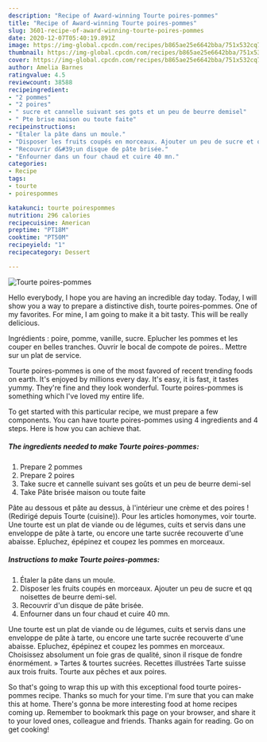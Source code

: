 ```yaml
---
description: "Recipe of Award-winning Tourte poires-pommes"
title: "Recipe of Award-winning Tourte poires-pommes"
slug: 3601-recipe-of-award-winning-tourte-poires-pommes
date: 2020-12-07T05:40:19.891Z
image: https://img-global.cpcdn.com/recipes/b865ae25e6642bba/751x532cq70/tourte-poires-pommes-photo-principale-de-la-recette.jpg
thumbnail: https://img-global.cpcdn.com/recipes/b865ae25e6642bba/751x532cq70/tourte-poires-pommes-photo-principale-de-la-recette.jpg
cover: https://img-global.cpcdn.com/recipes/b865ae25e6642bba/751x532cq70/tourte-poires-pommes-photo-principale-de-la-recette.jpg
author: Amelia Barnes
ratingvalue: 4.5
reviewcount: 38588
recipeingredient:
- "2 pommes"
- "2 poires"
- " sucre et cannelle suivant ses gots et un peu de beurre demisel"
- " Pte brise maison ou toute faite"
recipeinstructions:
- "Étaler la pâte dans un moule."
- "Disposer les fruits coupés en morceaux. Ajouter un peu de sucre et qq noisettes de beurre demi-sel."
- "Recouvrir d&#39;un disque de pâte brisée."
- "Enfourner dans un four chaud et cuire 40 mn."
categories:
- Recipe
tags:
- tourte
- poirespommes

katakunci: tourte poirespommes 
nutrition: 296 calories
recipecuisine: American
preptime: "PT18M"
cooktime: "PT50M"
recipeyield: "1"
recipecategory: Dessert

---
```



![Tourte poires-pommes](https://img-global.cpcdn.com/recipes/b865ae25e6642bba/751x532cq70/tourte-poires-pommes-photo-principale-de-la-recette.jpg)

Hello everybody, I hope you are having an incredible day today. Today, I will show you a way to prepare a distinctive dish, tourte poires-pommes. One of my favorites. For mine, I am going to make it a bit tasty. This will be really delicious.

Ingrédients : poire, pomme, vanille, sucre. Eplucher les pommes et les couper en belles tranches. Ouvrir le bocal de compote de poires.. Mettre sur un plat de service.

Tourte poires-pommes is one of the most favored of recent trending foods on earth. It's enjoyed by millions every day. It's easy, it is fast, it tastes yummy. They're fine and they look wonderful. Tourte poires-pommes is something which I've loved my entire life.


To get started with this particular recipe, we must prepare a few components. You can have tourte poires-pommes using 4 ingredients and 4 steps. Here is how you can achieve that.

<!--inarticleads1-->

##### The ingredients needed to make Tourte poires-pommes:

1. Prepare 2 pommes
1. Prepare 2 poires
1. Take  sucre et cannelle suivant ses goûts et un peu de beurre demi-sel
1. Take  Pâte brisée maison ou toute faite


Pâte au dessous et pâte au dessus, à l&#39;intérieur une crème et des poires ! (Redirigé depuis Tourte (cuisine)). Pour les articles homonymes, voir tourte. Une tourte est un plat de viande ou de légumes, cuits et servis dans une enveloppe de pâte à tarte, ou encore une tarte sucrée recouverte d&#39;une abaisse. Epluchez, épépinez et coupez les pommes en morceaux. 

<!--inarticleads2-->

##### Instructions to make Tourte poires-pommes:

1. Étaler la pâte dans un moule.
1. Disposer les fruits coupés en morceaux. Ajouter un peu de sucre et qq noisettes de beurre demi-sel.
1. Recouvrir d&#39;un disque de pâte brisée.
1. Enfourner dans un four chaud et cuire 40 mn.


Une tourte est un plat de viande ou de légumes, cuits et servis dans une enveloppe de pâte à tarte, ou encore une tarte sucrée recouverte d&#39;une abaisse. Epluchez, épépinez et coupez les pommes en morceaux. Choisissez absolument un foie gras de qualité, sinon il risque de fondre énormément. » Tartes &amp; tourtes sucrées. Recettes illustrées Tarte suisse aux trois fruits. Tourte aux pêches et aux poires. 

So that's going to wrap this up with this exceptional food tourte poires-pommes recipe. Thanks so much for your time. I'm sure that you can make this at home. There's gonna be more interesting food at home recipes coming up. Remember to bookmark this page on your browser, and share it to your loved ones, colleague and friends. Thanks again for reading. Go on get cooking!
